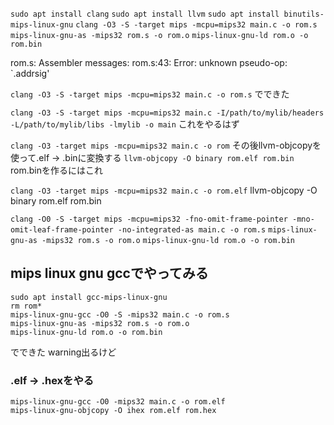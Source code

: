 `sudo apt install clang`
`sudo apt install llvm`
`sudo apt install binutils-mips-linux-gnu`
`clang -O3 -S -target mips -mcpu=mips32 main.c -o rom.s`
`mips-linux-gnu-as -mips32 rom.s -o rom.o`
`mips-linux-gnu-ld rom.o -o rom.bin`

rom.s: Assembler messages:
rom.s:43: Error: unknown pseudo-op: `.addrsig'


`clang -O3 -S -target mips -mcpu=mips32 main.c -o rom.s`
でできた

`clang -O3 -S -target mips -mcpu=mips32 main.c -I/path/to/mylib/headers -L/path/to/mylib/libs -lmylib -o main`
これをやるはず

`clang -O3 -target mips -mcpu=mips32 main.c -o rom`
その後llvm-objcopyを使って.elf -> .binに変換する
`llvm-objcopy -O binary rom.elf rom.bin`
rom.binを作るにはこれ

`clang -O3 -target mips -mcpu=mips32 main.c -o rom.elf`
llvm-objcopy -O binary rom.elf rom.bin

`clang -O0 -S -target mips -mcpu=mips32 -fno-omit-frame-pointer -mno-omit-leaf-frame-pointer -no-integrated-as main.c -o rom.s`
`mips-linux-gnu-as -mips32 rom.s -o rom.o`
`mips-linux-gnu-ld rom.o -o rom.bin`

## mips linux gnu gccでやってみる
```
sudo apt install gcc-mips-linux-gnu
rm rom*
mips-linux-gnu-gcc -O0 -S -mips32 main.c -o rom.s
mips-linux-gnu-as -mips32 rom.s -o rom.o
mips-linux-gnu-ld rom.o -o rom.bin
```
でできた warning出るけど

### .elf -> .hexをやる
```
mips-linux-gnu-gcc -O0 -mips32 main.c -o rom.elf
mips-linux-gnu-objcopy -O ihex rom.elf rom.hex
```
```
